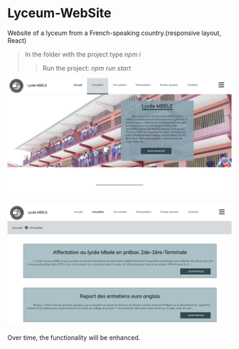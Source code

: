 # Lyceum-WebSite
 Website of a lyceum from a French-speaking country.(responsive layout, React)

> In the folder with the project type *npm i*
> >Run the project: *npm run start*

![illustration for the project](https://github.com/ElenaSinko/Lyceum-WebSite/raw/master/lyceum-website/src/img/page-examples/HomePage.png)

![illustration for the project](https://github.com/ElenaSinko/Lyceum-WebSite/raw/master/lyceum-website/src/img/page-examples/AnnouncesPage.png)


Over time, the functionality will be enhanced. 
